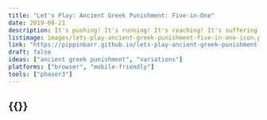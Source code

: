 ```yaml
---
title: "Let's Play: Ancient Greek Punishment: Five-in-One"
date: 2019-08-21
description: It's pushing! It's running! It's reaching! It's suffering! It's five ancient greek punishments for the effort of one! It's everything!
listimage: images/lets-play-ancient-greek-punishment-five-in-one-icon.png
link: "https://pippinbarr.github.io/lets-play-ancient-greek-punishment-five-in-one/info/"
draft: false
ideas: ["ancient greek punishment", "variations"]
platforms: ["browser", "mobile-friendly"]
tools: ["phaser3"]
---
```


## {{<param title >}}
